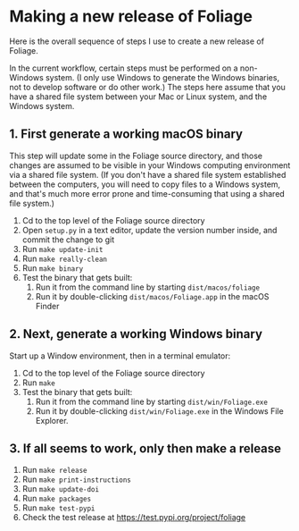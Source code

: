 # Making a new release of Foliage

Here is the overall sequence of steps I use to create a new release of Foliage.

In the current workflow, certain steps must be performed on a non-Windows system. (I only use Windows to generate the Windows binaries, not to develop software or do other work.) The steps here assume that you have a shared file system between your Mac or Linux system, and the Windows system.

## 1. First generate a working macOS binary

This step will update some in the Foliage source directory, and those changes are assumed to be visible in your Windows computing environment via a shared file system. (If you don't have a shared file system established between the computers, you will need to copy files to a Windows system, and that's much more error prone and time-consuming that using a shared file system.)

1. Cd to the top level of the Foliage source directory
2. Open `setup.py` in a text editor, update the version number inside, and commit the change to git
3. Run `make update-init`
4. Run `make really-clean`
5. Run `make binary`
6. Test the binary that gets built:
   1. Run it from the command line by starting `dist/macos/foliage`
   2. Run it by double-clicking `dist/macos/Foliage.app` in the macOS Finder


## 2. Next, generate a working Windows binary

Start up a Window environment, then in a terminal emulator:

1. Cd to the top level of the Foliage source directory
2. Run `make`
3. Test the binary that gets built:
   1. Run it from the command line by starting `dist/win/Foliage.exe`
   2. Run it by double-clicking `dist/win/Foliage.exe` in the Windows File Explorer.


## 3. If all seems to work, only then make a release

1. Run `make release`
2. Run `make print-instructions`
3. Run `make update-doi`
4. Run `make packages`
5. Run `make test-pypi`
6. Check the test release at <https://test.pypi.org/project/foliage>

